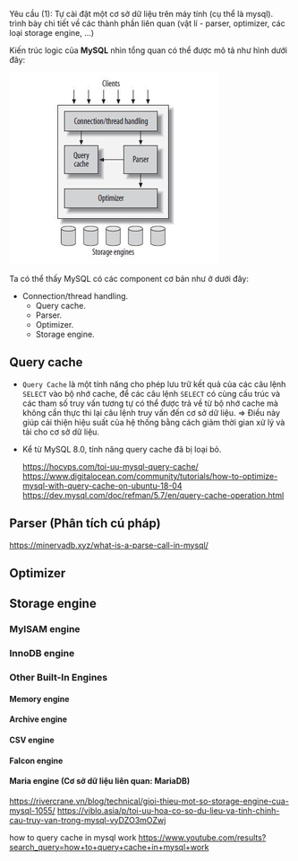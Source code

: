 Yêu cầu (1): Tự cài đặt một cơ sở dữ liệu trên máy tính (cụ thể là mysql). trình bày chi tiết về các thành phần liên quan (vật lí - parser, optimizer, các loại storage engine, ...)

Kiến trúc logic của **MySQL** nhìn tổng quan có thể được mô tả như hình dưới đây:

![alt text](image.png)

Ta có thể thấy MySQL có các component cơ bản như ở dưới đây:

- Connection/thread handling.
  - Query cache.
  - Parser.
  - Optimizer.
  - Storage engine.

## Query cache

- `Query Cache` là một tính năng cho phép lưu trữ kết quả của các câu lệnh `SELECT` vào bộ nhớ cache, để các câu lệnh `SELECT` có cùng cấu trúc và các tham số truy vấn tương tự có thể được trả về từ bộ nhớ cache mà không cần thực thi lại câu lệnh truy vấn đến cơ sở dữ liệu.
  => Điều này giúp cải thiện hiệu suất của hệ thống bằng cách giảm thời gian xử lý và tải cho cơ sở dữ liệu.

- Kể từ MySQL 8.0, tính năng query cache đã bị loại bỏ.

  https://hocvps.com/toi-uu-mysql-query-cache/
  https://www.digitalocean.com/community/tutorials/how-to-optimize-mysql-with-query-cache-on-ubuntu-18-04
  https://dev.mysql.com/doc/refman/5.7/en/query-cache-operation.html

## Parser (Phân tích cú pháp)

https://minervadb.xyz/what-is-a-parse-call-in-mysql/

## Optimizer

## Storage engine

### MyISAM engine

### InnoDB engine

### Other Built-In Engines

#### Memory engine

#### Archive engine

#### CSV engine

#### Falcon engine

#### Maria engine (Cơ sở dữ liệu liên quan: MariaDB)

https://rivercrane.vn/blog/technical/gioi-thieu-mot-so-storage-engine-cua-mysql-1055/
https://viblo.asia/p/toi-uu-hoa-co-so-du-lieu-va-tinh-chinh-cau-truy-van-trong-mysql-vyDZO3mOZwj

how to query cache in mysql work
https://www.youtube.com/results?search_query=how+to+query+cache+in+mysql+work
